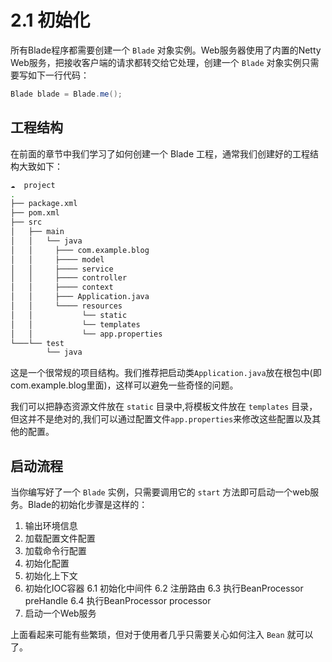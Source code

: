 ﻿# 2.1 初始化

所有Blade程序都需要创建一个 `Blade` 对象实例。Web服务器使用了内置的Netty Web服务，把接收客户端的请求都转交给它处理，创建一个 `Blade` 对象实例只需要写如下一行代码：

```java
Blade blade = Blade.me();
```

## 工程结构

在前面的章节中我们学习了如何创建一个 Blade 工程，通常我们创建好的工程结构大致如下：

```bash
☁  project
.
├── package.xml
├── pom.xml
├── src
│   ├── main
│   │   └── java
│	│	  ├─── com.example.blog
│	│	  ├──── model
│	│	  ├──── service
│	│	  ├──── controller
│	│	  ├──── context
│	│	  ├─── Application.java
│   │     └──── resources
│   │   		└── static
│   │ 		  	└── templates
│   │   		└── app.properties
└───└── test
        └── java
```

这是一个很常规的项目结构。我们推荐把启动类`Application.java`放在根包中(即com.example.blog里面)，这样可以避免一些奇怪的问题。

我们可以把静态资源文件放在 `static` 目录中,将模板文件放在 `templates` 目录，但这并不是绝对的,我们可以通过配置文件`app.properties`来修改这些配置以及其他的配置。


## 启动流程

当你编写好了一个 `Blade` 实例，只需要调用它的 `start` 方法即可启动一个web服务。Blade的初始化步骤是这样的：

1. 输出环境信息
2. 加载配置文件配置
3. 加载命令行配置
4. 初始化配置
5. 初始化上下文
6. 初始化IOC容器
	6.1 初始化中间件
	6.2 注册路由
	6.3 执行BeanProcessor preHandle
	6.4 执行BeanProcessor processor
7. 启动一个Web服务

上面看起来可能有些繁琐，但对于使用者几乎只需要关心如何注入 `Bean` 就可以了。
